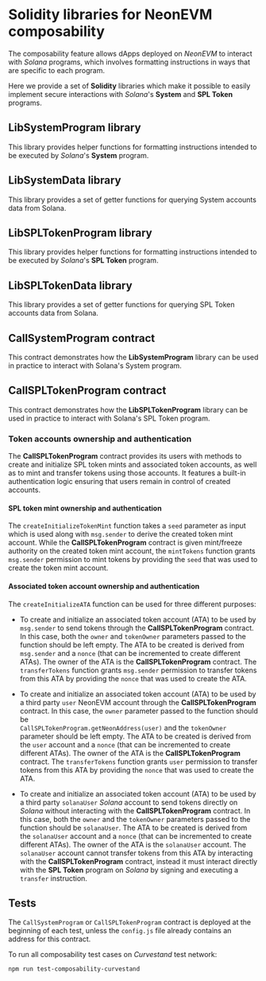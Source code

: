 # Solidity libraries for NeonEVM composability

The composability feature allows dApps deployed on _NeonEVM_ to interact with _Solana_ programs, which involves 
formatting instructions in ways that are specific to each program.

Here we provide a set of **Solidity** libraries which make it possible to easily implement secure interactions with 
_Solana_'s **System** and **SPL Token** programs.

## LibSystemProgram library

This library provides helper functions for formatting instructions intended to be executed by _Solana_'s **System** 
program.

## LibSystemData library

This library provides a set of getter functions for querying System accounts data from Solana.

## LibSPLTokenProgram library

This library provides helper functions for formatting instructions intended to be executed by _Solana_'s **SPL Token** 
program.

## LibSPLTokenData library

This library provides a set of getter functions for querying SPL Token accounts data from Solana.

## CallSystemProgram contract

This contract demonstrates how the **LibSystemProgram** library can be used in practice to interact with Solana's System 
program.

## CallSPLTokenProgram contract

This contract demonstrates how the **LibSPLTokenProgram** library can be used in practice to interact with Solana's SPL 
Token program.

### Token accounts ownership and authentication

The **CallSPLTokenProgram** contract provides its users with methods to create and initialize SPL token mints and 
associated token accounts, as well as to mint and transfer tokens using those accounts. It features a built-in 
authentication logic ensuring that users remain in control of created accounts.

#### SPL token mint ownership and authentication

The `createInitializeTokenMint` function takes a `seed` parameter as input which is used along with 
`msg.sender` to derive the created token mint account. While the **CallSPLTokenProgram** contract is given mint/freeze 
authority on the created token mint account, the `mintTokens` function grants `msg.sender` permission to mint tokens
by providing the `seed` that was used to create the token mint account.

#### Associated token account ownership and authentication

The `createInitializeATA` function can be used for three different purposes:

* To create and initialize an associated token account (ATA) to be used by `msg.sender` to send tokens through the 
**CallSPLTokenProgram** contract. In this case, both the `owner` and `tokenOwner` parameters passed to the function 
should be left empty. The ATA to be created is derived from `msg.sender` and a `nonce` (that can be incremented to 
create different ATAs). The owner of the ATA is the **CallSPLTokenProgram** contract. The `transferTokens` function 
grants `msg.sender` permission to transfer tokens from this ATA by providing the `nonce` that was used to create the ATA.

* To create and initialize an associated token account (ATA) to be used by a third party `user` NeonEVM account through 
the **CallSPLTokenProgram** contract. In this case, the `owner` parameter passed to the function should be  
`CallSPLTokenProgram.getNeonAddress(user)` and the `tokenOwner` parameter should be left empty. The ATA to be created is 
derived from the `user` account and a `nonce` (that can be incremented to create different ATAs). The owner of the ATA 
is the **CallSPLTokenProgram** contract. The `transferTokens` function grants `user` permission to transfer tokens 
from this ATA by providing the `nonce` that was used to create the ATA.

* To create and initialize an associated token account (ATA) to be used by a third party `solanaUser` _Solana_ account
to send tokens directly on _Solana_ without interacting with the **CallSPLTokenProgram** contract. In this case, both the 
`owner` and the `tokenOwner` parameters passed to the function should be `solanaUser`. The ATA to be created is derived 
from the `solanaUser` account and a `nonce` (that can be incremented to create different ATAs). The owner of the ATA is 
the `solanaUser` account. The `solanaUser` account cannot transfer tokens from this ATA by interacting with the 
**CallSPLTokenProgram** contract, instead it must interact directly with the **SPL Token** program on _Solana_ by signing 
and executing a `transfer` instruction.

## Tests

The `CallSystemProgram` or `CallSPLTokenProgram` contract is deployed at the beginning of each test, unless the 
`config.js` file already contains an address for this contract.

To run all composability test cases on _Curvestand_ test network:

`npm run test-composability-curvestand`

